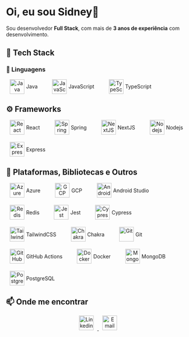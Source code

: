 # Oi, eu sou Sidney👋 

Sou desenvolvedor **Full Stack**, com mais de **3 anos de experiência** com desenvolvimento. 

## 🚀 Tech Stack

### 🧠 Linguagens
<div align="center">
<div style="display: flex; flex-direction: row; flex-wrap: wrap; justify-content: flex-start; align-items: center; gap: 20px;">
<div style="display: inline-flex; align-items: center; gap: 5px; margin: 0 10px;">
<img src="https://readme.zimeo.com.br/skills/java.svg" alt="Java" width="40" height="40"/>
<span>Java</span>
</div>
<div style="display: inline-flex; align-items: center; gap: 5px; margin: 0 10px;">
<img src="https://readme.zimeo.com.br/skills/javascript.svg" alt="JavaScript" width="40" height="40"/>
<span>JavaScript</span>
</div>
<div style="display: inline-flex; align-items: center; gap: 5px; margin: 0 10px;">
<img src="https://readme.zimeo.com.br/skills/typescript.svg" alt="TypeScript" width="40" height="40"/>
<span>TypeScript</span>
</div>
</div>
</div>


## ⚙️ Frameworks
<div align="center">
<div style="display: flex; flex-direction: row; flex-wrap: wrap; justify-content: flex-start; align-items: center; gap: 20px;">
<div style="display: inline-flex; align-items: center; gap: 5px; margin: 0 10px;">
<img src="https://readme.zimeo.com.br/skills/react.svg" alt="React" width="40" height="40"/>
<span>React</span>
</div>
<div style="display: inline-flex; align-items: center; gap: 5px; margin: 0 10px;">
<img src="https://readme.zimeo.com.br/skills/spring.svg" alt="Spring" width="40" height="40"/>
<span>Spring</span>
</div>
<div style="display: inline-flex; align-items: center; gap: 5px; margin: 0 10px;">
<img src="https://readme.zimeo.com.br/skills/nextjs.svg" alt="NextJS" width="40" height="40"/>
<span>NextJS</span>
</div>
<div style="display: inline-flex; align-items: center; gap: 5px; margin: 0 10px;">
<img src="https://readme.zimeo.com.br/skills/nodejs.svg" alt="Nodejs" width="40" height="40"/>
<span>Nodejs</span>
</div>
<div style="display: inline-flex; align-items: center; gap: 5px; margin: 0 10px;">
<img src="https://readme.zimeo.com.br/skills/express.svg" alt="Express" width="40" height="40"/>
<span>Express</span>
</div>
</div>
</div>


## 🧩 Plataformas, Bibliotecas e Outros  
<div align="center">
<div style="display: flex; flex-direction: row; flex-wrap: wrap; justify-content: flex-start; align-items: center; gap: 20px;">
<div style="display: inline-flex; align-items: center; gap: 5px; margin: 0 10px;">
<img src="https://readme.zimeo.com.br/skills/azure.svg" alt="Azure" width="40" height="40"/>
<span>Azure</span>
</div>
<div style="display: inline-flex; align-items: center; gap: 5px; margin: 0 10px;">
<img src="https://readme.zimeo.com.br/skills/gcp.svg" alt="GCP" width="40" height="40"/>
<span>GCP</span>
</div>
<div style="display: inline-flex; align-items: center; gap: 5px; margin: 0 10px;">
<img src="https://readme.zimeo.com.br/skills/android-studio.svg" alt="Android Studio" width="40" height="40"/>
<span>Android Studio</span>
</div>
<div style="display: inline-flex; align-items: center; gap: 5px; margin: 0 10px;">
<img src="https://readme.zimeo.com.br/skills/redis.svg" alt="Redis" width="40" height="40"/>
<span>Redis</span>
</div>
<div style="display: inline-flex; align-items: center; gap: 5px; margin: 0 10px;">
<img src="https://readme.zimeo.com.br/skills/jest.svg" alt="Jest" width="40" height="40"/>
<span>Jest</span>
</div>
<div style="display: inline-flex; align-items: center; gap: 5px; margin: 0 10px;">
<img src="https://readme.zimeo.com.br/skills/cypress.svg" alt="Cypress" width="40" height="40"/>
<span>Cypress</span>
</div>
<div style="display: inline-flex; align-items: center; gap: 5px; margin: 0 10px;">
<img src="https://readme.zimeo.com.br/skills/tailwindcss.svg" alt="TailwindCSS" width="40" height="40"/>
<span>TailwindCSS</span>
</div>
<div style="display: inline-flex; align-items: center; gap: 5px; margin: 0 10px;">
<img src="https://readme.zimeo.com.br/skills/chakra.svg" alt="Chakra" width="40" height="40"/>
<span>Chakra</span>
</div>
<div style="display: inline-flex; align-items: center; gap: 5px; margin: 0 10px;">
<img src="https://readme.zimeo.com.br/skills/git.svg" alt="Git" width="40" height="40"/>
<span>Git</span>
</div>
<div style="display: inline-flex; align-items: center; gap: 5px; margin: 0 10px;">
<img src="https://readme.zimeo.com.br/skills/github-actions.svg" alt="GitHub Actions" width="40" height="40"/>
<span>GitHub Actions</span>
</div>
<div style="display: inline-flex; align-items: center; gap: 5px; margin: 0 10px;">
<img src="https://readme.zimeo.com.br/skills/docker.svg" alt="Docker" width="40" height="40"/>
<span>Docker</span>
</div>
<div style="display: inline-flex; align-items: center; gap: 5px; margin: 0 10px;">
<img src="https://readme.zimeo.com.br/skills/mongodb.svg" alt="MongoDB" width="40" height="40"/>
<span>MongoDB</span>
</div>
<div style="display: inline-flex; align-items: center; gap: 5px; margin: 0 10px;">
<img src="https://readme.zimeo.com.br/skills/postgresql.svg" alt="PostgreSQL" width="40" height="40"/>
<span>PostgreSQL</span>
</div>
</div>
</div>


## 📫 Onde me encontrar

<div align="center">
<a href="https://www.linkedin.com/in/sidneylima/" target="_blank">
<img src="https://readme.zimeo.com.br/social/linkedin.svg" alt="Linkedin" width="40" height="40" style="margin: 0 10px;"/>
</a>
<a href="mailto:sidneylimadev@gmail.com" target="_blank">
<img src="https://readme.zimeo.com.br/social/gmail.svg" alt="Email" width="40" height="40" style="margin: 0 10px;"/>
</a>
</div>








